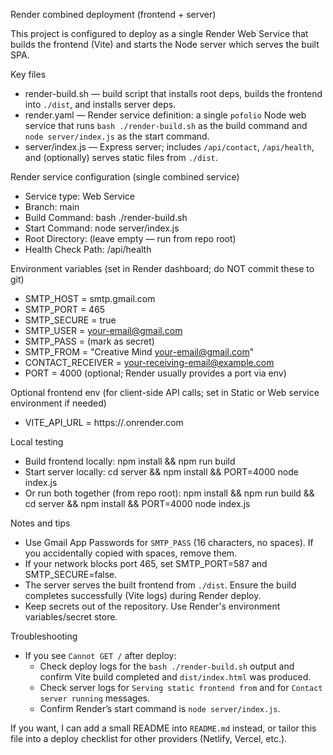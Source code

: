 Render combined deployment (frontend + server)

This project is configured to deploy as a single Render Web Service that builds the frontend (Vite) and starts the Node server which serves the built SPA.

Key files
- render-build.sh — build script that installs root deps, builds the frontend into `./dist`, and installs server deps.
- render.yaml — Render service definition: a single `pofolio` Node web service that runs `bash ./render-build.sh` as the build command and `node server/index.js` as the start command.
- server/index.js — Express server; includes `/api/contact`, `/api/health`, and (optionally) serves static files from `./dist`.

Render service configuration (single combined service)
- Service type: Web Service
- Branch: main
- Build Command: bash ./render-build.sh
- Start Command: node server/index.js
- Root Directory: (leave empty — run from repo root)
- Health Check Path: /api/health

Environment variables (set in Render dashboard; do NOT commit these to git)
- SMTP_HOST = smtp.gmail.com
- SMTP_PORT = 465
- SMTP_SECURE = true
- SMTP_USER = your-email@gmail.com
- SMTP_PASS = <your-16-char-Gmail-App-Password-no-spaces>  (mark as secret)
- SMTP_FROM = "Creative Mind <your-email@gmail.com>"
- CONTACT_RECEIVER = your-receiving-email@example.com
- PORT = 4000 (optional; Render usually provides a port via env)

Optional frontend env (for client-side API calls; set in Static or Web service environment if needed)
- VITE_API_URL = https://<your-render-service>.onrender.com

Local testing
- Build frontend locally: npm install && npm run build
- Start server locally: cd server && npm install && PORT=4000 node index.js
- Or run both together (from repo root): npm install && npm run build && cd server && npm install && PORT=4000 node index.js

Notes and tips
- Use Gmail App Passwords for `SMTP_PASS` (16 characters, no spaces). If you accidentally copied with spaces, remove them.
- If your network blocks port 465, set SMTP_PORT=587 and SMTP_SECURE=false.
- The server serves the built frontend from `./dist`. Ensure the build completes successfully (Vite logs) during Render deploy.
- Keep secrets out of the repository. Use Render's environment variables/secret store.

Troubleshooting
- If you see `Cannot GET /` after deploy:
  - Check deploy logs for the `bash ./render-build.sh` output and confirm Vite build completed and `dist/index.html` was produced.
  - Check server logs for `Serving static frontend from` and for `Contact server running` messages.
  - Confirm Render’s start command is `node server/index.js`.

If you want, I can add a small README into `README.md` instead, or tailor this file into a deploy checklist for other providers (Netlify, Vercel, etc.).
